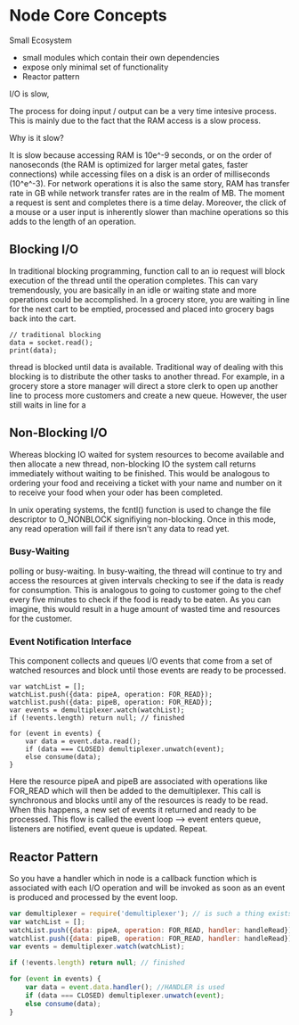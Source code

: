 # Node Core Concepts

Small Ecosystem

* small modules which contain their own dependencies
* expose only minimal set of functionality
* Reactor pattern

I/O is slow,

The process for doing input / output can be a very time intesive process. This is mainly due to the fact that the RAM access is a slow process.

Why is it slow?

It is slow because accessing RAM is 10e^-9 seconds, or on the order of nanoseconds \(the RAM is optimized for larger metal gates, faster connections\) while accessing files on a disk is an order of milliseconds \(10^e^-3\). For network operations it is also the same story, RAM has transfer rate in GB while network transfer rates are in the realm of MB. The moment a request is sent and completes there is a time delay. Moreover, the click of a mouse or a user input is inherently slower than machine operations so this adds to the length of an operation.

## Blocking I/O

In traditional blocking programming, function call to an io request will block execution of the thread until the operation completes. This can vary tremendously, you are basically in an idle or waiting state and more operations could be accomplished. In a grocery store, you are waiting in line for the next cart to be emptied, processed and placed into grocery bags back into the cart.

```
// traditional blocking
data = socket.read();
print(data);
```

thread is blocked until data is available. Traditional way of dealing with this blocking is to distribute the other tasks to another thread. For example, in a grocery store a store manager will direct a store clerk to open up another line to process more customers and create a new queue. However, the user still waits in line for a

## Non-Blocking I/O

Whereas blocking IO waited for system resources to become available and then allocate a new thread, non-blocking IO the system call returns immediately without waiting to be finished. This would be analogous to ordering your food and receiving a ticket with your name and number on it to receive your food when your oder has been completed.

In unix operating systems, the fcntl\(\) function is used to change the file descriptor to O\_NONBLOCK signifiying non-blocking. Once in this mode, any read operation will fail if there isn't any data to read yet.

### Busy-Waiting

polling or busy-waiting. In busy-waiting, the thread will continue to try and access the resources at given intervals checking to see if the data is ready for consumption. This is analogous to going to customer going to the chef every five minutes to check if the food is ready to be eaten. As you can imagine, this would result in a huge amount of wasted time and resources for the customer.

### Event Notification Interface

This component collects and queues I/O events that come from a set of watched resources and block until those events are ready to be processed. 

```
var watchList = [];
watchList.push({data: pipeA, operation: FOR_READ});
watchlist.push({data: pipeB, operation: FOR_READ});
var events = demultiplexer.watch(watchList);
if (!events.length) return null; // finished

for (event in events) {
    var data = event.data.read();
    if (data === CLOSED) demultiplexer.unwatch(event);
    else consume(data);
}
```

Here the resource pipeA and pipeB are associated with operations like FOR\_READ which will then be added to the demultiplexer. This call is synchronous and blocks until any of the resources is ready to be read. When this happens, a new set of events it returned and ready to be processed. This flow is called the event loop --&gt; event enters queue, listeners are notified, event queue is updated. Repeat.

## Reactor Pattern

So you have a handler which in node is a callback function which is associated with each I/O operation and will be invoked as soon as an event is produced and processed by the event loop. 

```js
var demultiplexer = require('demultiplexer'); // is such a thing exists like this
var watchList = [];
watchList.push({data: pipeA, operation: FOR_READ, handler: handleRead});
watchlist.push({data: pipeB, operation: FOR_READ, handler: handleRead});
var events = demultiplexer.watch(watchList);

if (!events.length) return null; // finished

for (event in events) {
    var data = event.data.handler(); //HANDLER is used
    if (data === CLOSED) demultiplexer.unwatch(event);
    else consume(data);
}
```





